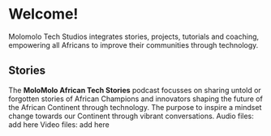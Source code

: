 # Welcome!
Molomolo Tech Studios integrates stories, projects, tutorials and coaching, empowering all Africans to improve their communities through technology.

## Stories
The **MoloMolo African Tech Stories** podcast focusses on sharing untold or forgotten stories of African Champions and innovators shaping the future of the African Continent through technology. The purpose to inspire a mindset change towards our Continent through vibrant conversations. 
Audio files: add here
Video files: add here
